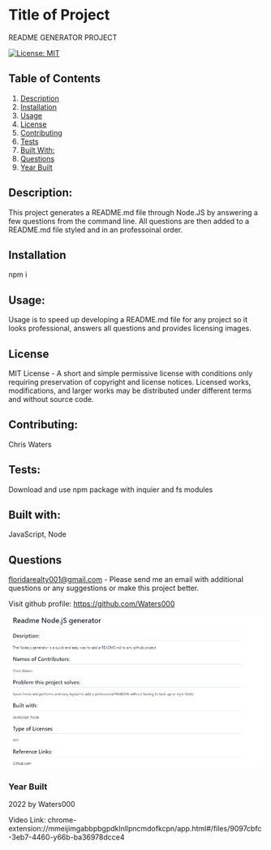 
 # Title of Project
  README GENERATOR PROJECT  
  
 
        
[![License: MIT](https://img.shields.io/badge/License-MIT-yellow.svg)](https://opensource.org/licenses/MIT)            
## Table of Contents
1. [Description](#Description)
2. [Installation](#Installation)
3. [Usage](#Usage)
4. [License](#License)
5. [Contributing](#Contributing)
6. [Tests](#Tests)
7. [Built With:](#Built-with)
8. [Questions](#Questions)
9. [Year Built](#Year-built)

## Description: 
This project generates a README.md file through Node.JS by answering a few questions from the command line. All questions are then added to a README.md file styled and in an professoinal order. 
## Installation
npm i
## Usage:
 Usage is to speed up developing a README.md file for any project so it looks professional, answers all questions and provides licensing images.  
 ## License
MIT License - A short and simple permissive license with conditions only requiring preservation of copyright and license notices. Licensed works, modifications, and larger works may be distributed under different terms and without source code.
## Contributing: 
Chris Waters   
## Tests:
Download and use npm package with inquier and fs modules
## Built with:
JavaScript, Node

         



    
 ## Questions
  floridarealty001@gmail.com - Please send me an email with additional questions or any suggestions or make this project better.
 
  Visit github profile:
  https://github.com/Waters000

  ![alt text](assets/images/screenshot.png)
 

### Year Built
2022 by Waters000  

Video Link: chrome-extension://mmeijimgabbpbgpdklnllpncmdofkcpn/app.html#/files/9097cbfc-3eb7-4460-y66b-ba36978dcce4
